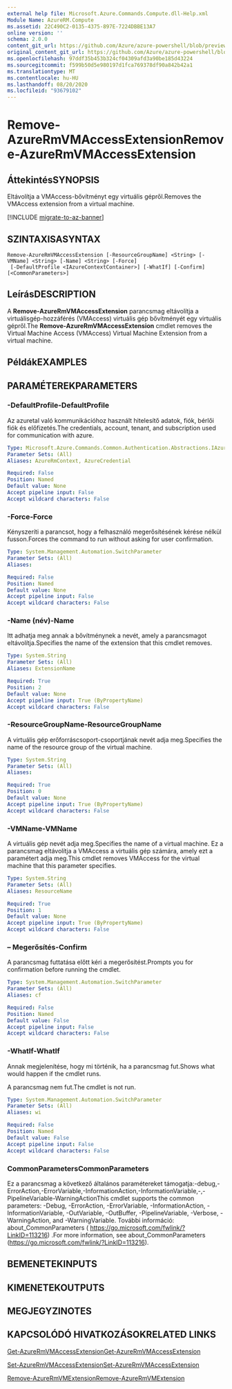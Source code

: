 ```yaml
---
external help file: Microsoft.Azure.Commands.Compute.dll-Help.xml
Module Name: AzureRM.Compute
ms.assetid: 22C490C2-0135-4375-897E-7224DBBE13A7
online version: ''
schema: 2.0.0
content_git_url: https://github.com/Azure/azure-powershell/blob/preview/src/ResourceManager/Compute/Stack/Commands.Compute/help/Remove-AzureRmVMAccessExtension.md
original_content_git_url: https://github.com/Azure/azure-powershell/blob/preview/src/ResourceManager/Compute/Stack/Commands.Compute/help/Remove-AzureRmVMAccessExtension.md
ms.openlocfilehash: 97ddf35b453b324cf04309afd3a90be185d43224
ms.sourcegitcommit: f599b50d5e980197d1fca769378df90a842b42a1
ms.translationtype: MT
ms.contentlocale: hu-HU
ms.lasthandoff: 08/20/2020
ms.locfileid: "93679102"
---
```

# <span data-ttu-id="db45d-101">Remove-AzureRmVMAccessExtension</span><span class="sxs-lookup"><span data-stu-id="db45d-101">Remove-AzureRmVMAccessExtension</span></span>

## <span data-ttu-id="db45d-102">Áttekintés</span><span class="sxs-lookup"><span data-stu-id="db45d-102">SYNOPSIS</span></span>
<span data-ttu-id="db45d-103">Eltávolítja a VMAccess-bővítményt egy virtuális gépről.</span><span class="sxs-lookup"><span data-stu-id="db45d-103">Removes the VMAccess extension from a virtual machine.</span></span>

[!INCLUDE [migrate-to-az-banner](../../includes/migrate-to-az-banner.md)]

## <span data-ttu-id="db45d-104">SZINTAXISA</span><span class="sxs-lookup"><span data-stu-id="db45d-104">SYNTAX</span></span>

```
Remove-AzureRmVMAccessExtension [-ResourceGroupName] <String> [-VMName] <String> [-Name] <String> [-Force]
 [-DefaultProfile <IAzureContextContainer>] [-WhatIf] [-Confirm] [<CommonParameters>]
```

## <span data-ttu-id="db45d-105">Leírás</span><span class="sxs-lookup"><span data-stu-id="db45d-105">DESCRIPTION</span></span>
<span data-ttu-id="db45d-106">A **Remove-AzureRmVMAccessExtension** parancsmag eltávolítja a virtuálisgép-hozzáférés (VMAccess) virtuális gép bővítményét egy virtuális gépről.</span><span class="sxs-lookup"><span data-stu-id="db45d-106">The **Remove-AzureRmVMAccessExtension** cmdlet removes the Virtual Machine Access (VMAccess) Virtual Machine Extension from a virtual machine.</span></span>

## <span data-ttu-id="db45d-107">Példák</span><span class="sxs-lookup"><span data-stu-id="db45d-107">EXAMPLES</span></span>

## <span data-ttu-id="db45d-108">PARAMÉTEREK</span><span class="sxs-lookup"><span data-stu-id="db45d-108">PARAMETERS</span></span>

### <span data-ttu-id="db45d-109">-DefaultProfile</span><span class="sxs-lookup"><span data-stu-id="db45d-109">-DefaultProfile</span></span>
<span data-ttu-id="db45d-110">Az azuretal való kommunikációhoz használt hitelesítő adatok, fiók, bérlői fiók és előfizetés.</span><span class="sxs-lookup"><span data-stu-id="db45d-110">The credentials, account, tenant, and subscription used for communication with azure.</span></span>

```yaml
Type: Microsoft.Azure.Commands.Common.Authentication.Abstractions.IAzureContextContainer
Parameter Sets: (All)
Aliases: AzureRmContext, AzureCredential

Required: False
Position: Named
Default value: None
Accept pipeline input: False
Accept wildcard characters: False
```

### <span data-ttu-id="db45d-111">-Force</span><span class="sxs-lookup"><span data-stu-id="db45d-111">-Force</span></span>
<span data-ttu-id="db45d-112">Kényszeríti a parancsot, hogy a felhasználó megerősítésének kérése nélkül fusson.</span><span class="sxs-lookup"><span data-stu-id="db45d-112">Forces the command to run without asking for user confirmation.</span></span>

```yaml
Type: System.Management.Automation.SwitchParameter
Parameter Sets: (All)
Aliases: 

Required: False
Position: Named
Default value: None
Accept pipeline input: False
Accept wildcard characters: False
```

### <span data-ttu-id="db45d-113">-Name (név)</span><span class="sxs-lookup"><span data-stu-id="db45d-113">-Name</span></span>
<span data-ttu-id="db45d-114">Itt adhatja meg annak a bővítménynek a nevét, amely a parancsmagot eltávolítja.</span><span class="sxs-lookup"><span data-stu-id="db45d-114">Specifies the name of the extension that this cmdlet removes.</span></span>

```yaml
Type: System.String
Parameter Sets: (All)
Aliases: ExtensionName

Required: True
Position: 2
Default value: None
Accept pipeline input: True (ByPropertyName)
Accept wildcard characters: False
```

### <span data-ttu-id="db45d-115">-ResourceGroupName</span><span class="sxs-lookup"><span data-stu-id="db45d-115">-ResourceGroupName</span></span>
<span data-ttu-id="db45d-116">A virtuális gép erőforráscsoport-csoportjának nevét adja meg.</span><span class="sxs-lookup"><span data-stu-id="db45d-116">Specifies the name of the resource group of the virtual machine.</span></span>

```yaml
Type: System.String
Parameter Sets: (All)
Aliases: 

Required: True
Position: 0
Default value: None
Accept pipeline input: True (ByPropertyName)
Accept wildcard characters: False
```

### <span data-ttu-id="db45d-117">-VMName</span><span class="sxs-lookup"><span data-stu-id="db45d-117">-VMName</span></span>
<span data-ttu-id="db45d-118">A virtuális gép nevét adja meg.</span><span class="sxs-lookup"><span data-stu-id="db45d-118">Specifies the name of a virtual machine.</span></span>
<span data-ttu-id="db45d-119">Ez a parancsmag eltávolítja a VMAccess a virtuális gép számára, amely ezt a paramétert adja meg.</span><span class="sxs-lookup"><span data-stu-id="db45d-119">This cmdlet removes VMAccess for the virtual machine that this parameter specifies.</span></span>

```yaml
Type: System.String
Parameter Sets: (All)
Aliases: ResourceName

Required: True
Position: 1
Default value: None
Accept pipeline input: True (ByPropertyName)
Accept wildcard characters: False
```

### <span data-ttu-id="db45d-120">– Megerősítés</span><span class="sxs-lookup"><span data-stu-id="db45d-120">-Confirm</span></span>
<span data-ttu-id="db45d-121">A parancsmag futtatása előtt kéri a megerősítést.</span><span class="sxs-lookup"><span data-stu-id="db45d-121">Prompts you for confirmation before running the cmdlet.</span></span>

```yaml
Type: System.Management.Automation.SwitchParameter
Parameter Sets: (All)
Aliases: cf

Required: False
Position: Named
Default value: False
Accept pipeline input: False
Accept wildcard characters: False
```

### <span data-ttu-id="db45d-122">-WhatIf</span><span class="sxs-lookup"><span data-stu-id="db45d-122">-WhatIf</span></span>
<span data-ttu-id="db45d-123">Annak megjelenítése, hogy mi történik, ha a parancsmag fut.</span><span class="sxs-lookup"><span data-stu-id="db45d-123">Shows what would happen if the cmdlet runs.</span></span>

<span data-ttu-id="db45d-124">A parancsmag nem fut.</span><span class="sxs-lookup"><span data-stu-id="db45d-124">The cmdlet is not run.</span></span>

```yaml
Type: System.Management.Automation.SwitchParameter
Parameter Sets: (All)
Aliases: wi

Required: False
Position: Named
Default value: False
Accept pipeline input: False
Accept wildcard characters: False
```

### <span data-ttu-id="db45d-125">CommonParameters</span><span class="sxs-lookup"><span data-stu-id="db45d-125">CommonParameters</span></span>
<span data-ttu-id="db45d-126">Ez a parancsmag a következő általános paramétereket támogatja:-debug,-ErrorAction,-ErrorVariable,-InformationAction,-InformationVariable,-,-PipelineVariable-WarningAction</span><span class="sxs-lookup"><span data-stu-id="db45d-126">This cmdlet supports the common parameters: -Debug, -ErrorAction, -ErrorVariable, -InformationAction, -InformationVariable, -OutVariable, -OutBuffer, -PipelineVariable, -Verbose, -WarningAction, and -WarningVariable.</span></span> <span data-ttu-id="db45d-127">További információ: about_CommonParameters ( https://go.microsoft.com/fwlink/?LinkID=113216) .</span><span class="sxs-lookup"><span data-stu-id="db45d-127">For more information, see about_CommonParameters (https://go.microsoft.com/fwlink/?LinkID=113216).</span></span>

## <span data-ttu-id="db45d-128">BEMENETEK</span><span class="sxs-lookup"><span data-stu-id="db45d-128">INPUTS</span></span>

## <span data-ttu-id="db45d-129">KIMENETEK</span><span class="sxs-lookup"><span data-stu-id="db45d-129">OUTPUTS</span></span>

## <span data-ttu-id="db45d-130">MEGJEGYZI</span><span class="sxs-lookup"><span data-stu-id="db45d-130">NOTES</span></span>

## <span data-ttu-id="db45d-131">KAPCSOLÓDÓ HIVATKOZÁSOK</span><span class="sxs-lookup"><span data-stu-id="db45d-131">RELATED LINKS</span></span>

[<span data-ttu-id="db45d-132">Get-AzureRmVMAccessExtension</span><span class="sxs-lookup"><span data-stu-id="db45d-132">Get-AzureRmVMAccessExtension</span></span>](./Get-AzureRmVMAccessExtension.md)

[<span data-ttu-id="db45d-133">Set-AzureRmVMAccessExtension</span><span class="sxs-lookup"><span data-stu-id="db45d-133">Set-AzureRmVMAccessExtension</span></span>](./Set-AzureRmVMAccessExtension.md)

[<span data-ttu-id="db45d-134">Remove-AzureRmVMExtension</span><span class="sxs-lookup"><span data-stu-id="db45d-134">Remove-AzureRmVMExtension</span></span>](./Remove-AzureRmVMExtension.md)
